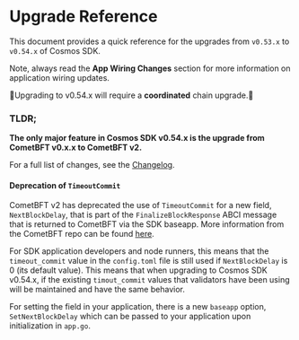 # Upgrade Reference

This document provides a quick reference for the upgrades from `v0.53.x` to `v0.54.x` of Cosmos SDK.

Note, always read the **App Wiring Changes** section for more information on application wiring updates.

🚨Upgrading to v0.54.x will require a **coordinated** chain upgrade.🚨

### TLDR;

**The only major feature in Cosmos SDK v0.54.x is the upgrade from CometBFT v0.x.x to CometBFT v2.**

For a full list of changes, see the [Changelog](https://github.com/cosmos/cosmos-sdk/blob/release/v0.54.x/CHANGELOG.md).

#### Deprecation of `TimeoutCommit`

CometBFT v2 has deprecated the use of `TimeoutCommit` for a new field, `NextBlockDelay`, that is part of the
`FinalizeBlockResponse` ABCI message that is returned to CometBFT via the SDK baseapp.  More information from
the CometBFT repo can be found [here](https://github.com/cometbft/cometbft/blob/88ef3d267de491db98a654be0af6d791e8724ed0/spec/abci/abci%2B%2B_methods.md?plain=1#L689).

For SDK application developers and node runners, this means that the `timeout_commit` value in the `config.toml` file
is still used if `NextBlockDelay` is 0 (its default value).  This means that when upgrading to Cosmos SDK v0.54.x, if 
the existing `timout_commit` values that validators have been using will be maintained and have the same behavior.

For setting the field in your application, there is a new `baseapp` option, `SetNextBlockDelay` which can be passed to your application upon
initialization in `app.go`.  